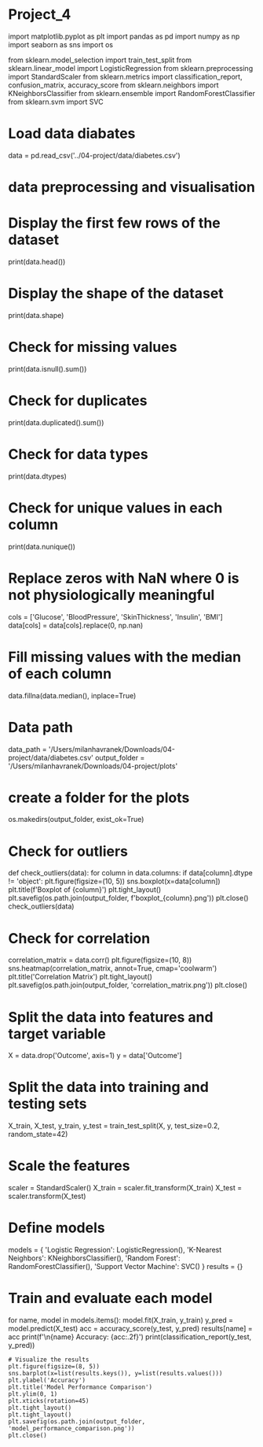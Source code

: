 # Project_4
import matplotlib.pyplot as plt
import pandas as pd
import numpy as np
import seaborn as sns
import os

from sklearn.model_selection import train_test_split
from sklearn.linear_model import LogisticRegression
from sklearn.preprocessing import StandardScaler
from sklearn.metrics import classification_report, confusion_matrix, accuracy_score
from sklearn.neighbors import KNeighborsClassifier
from sklearn.ensemble import RandomForestClassifier
from sklearn.svm import SVC


# Load data diabates
data = pd.read_csv('../04-project/data/diabetes.csv')

# data preprocessing and visualisation
# Display the first few rows of the dataset
print(data.head())

# Display the shape of the dataset
print(data.shape)

# Check for missing values
print(data.isnull().sum())

# Check for duplicates
print(data.duplicated().sum())

# Check for data types
print(data.dtypes)

# Check for unique values in each column
print(data.nunique())

# Replace zeros with NaN where 0 is not physiologically meaningful
cols = ['Glucose', 'BloodPressure', 'SkinThickness', 'Insulin', 'BMI']
data[cols] = data[cols].replace(0, np.nan)

# Fill missing values with the median of each column
data.fillna(data.median(), inplace=True)

# Data path
data_path = '/Users/milanhavranek/Downloads/04-project/data/diabetes.csv'
output_folder = '/Users/milanhavranek/Downloads/04-project/plots'

# create a folder for the plots
os.makedirs(output_folder, exist_ok=True)

# Check for outliers
def check_outliers(data):
    for column in data.columns:
        if data[column].dtype != 'object':
            plt.figure(figsize=(10, 5))
            sns.boxplot(x=data[column])
            plt.title(f'Boxplot of {column}')
            plt.tight_layout()
            plt.savefig(os.path.join(output_folder, f'boxplot_{column}.png'))
            plt.close()
check_outliers(data)

# Check for correlation
correlation_matrix = data.corr()
plt.figure(figsize=(10, 8))
sns.heatmap(correlation_matrix, annot=True, cmap='coolwarm')
plt.title('Correlation Matrix')
plt.tight_layout()
plt.savefig(os.path.join(output_folder, 'correlation_matrix.png'))
plt.close()


# Split the data into features and target variable
X = data.drop('Outcome', axis=1)
y = data['Outcome']

# Split the data into training and testing sets
X_train, X_test, y_train, y_test = train_test_split(X, y, test_size=0.2, random_state=42)

# Scale the features
scaler = StandardScaler()
X_train = scaler.fit_transform(X_train)
X_test = scaler.transform(X_test)

# Define models
models = {
    'Logistic Regression': LogisticRegression(),
    'K-Nearest Neighbors': KNeighborsClassifier(),
    'Random Forest': RandomForestClassifier(),
    'Support Vector Machine': SVC() 
    }
results = {}

# Train and evaluate each model
for name, model in models.items():
    model.fit(X_train, y_train)
    y_pred = model.predict(X_test)
    acc = accuracy_score(y_test, y_pred)
    results[name] = acc
    print(f'\n{name} Accuracy: {acc:.2f}')
    print(classification_report(y_test, y_pred))


    # Visualize the results
    plt.figure(figsize=(8, 5))
    sns.barplot(x=list(results.keys()), y=list(results.values()))
    plt.ylabel('Accuracy')
    plt.title('Model Performance Comparison')
    plt.ylim(0, 1)
    plt.xticks(rotation=45)
    plt.tight_layout()
    plt.tight_layout()
    plt.savefig(os.path.join(output_folder, 'model_performance_comparison.png'))
    plt.close()



